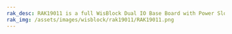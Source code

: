 ```yaml
---
rak_desc: RAK19011 is a full WisBlock Dual IO Base Board with Power Slot that has one Core slot, one Power Slot, two IO slots, and six sensor slots for WisBlock modules. It also provides the power supply for attached WisBlock modules.
rak_img: /assets/images/wisblock/rak19011/RAK19011.png
---
```


<rk-redirect to="/Product-Categories/WisBlock/RAK19011/Overview/" />